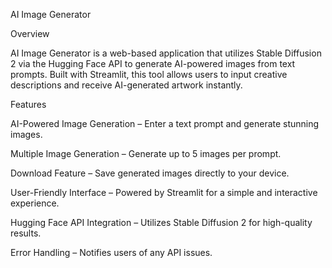 AI Image Generator

Overview

AI Image Generator is a web-based application that utilizes Stable Diffusion 2 via the Hugging Face API to generate AI-powered images from text prompts. Built with Streamlit, this tool allows users to input creative descriptions and receive AI-generated artwork instantly.

Features

AI-Powered Image Generation – Enter a text prompt and generate stunning images.

Multiple Image Generation – Generate up to 5 images per prompt.

Download Feature – Save generated images directly to your device.

User-Friendly Interface – Powered by Streamlit for a simple and interactive experience.

Hugging Face API Integration – Utilizes Stable Diffusion 2 for high-quality results.

Error Handling – Notifies users of any API issues.
